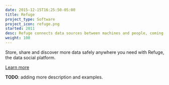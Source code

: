```yaml
---
date: 2015-12-15T16:25:50-05:00
title: Refuge
project_type: Software
project_icon: refuge.png
started: 2011
desc: Refuge connects data sources between machines and people, coming from devices, peoples or services in a decentralized manner.
weight: 100
---
```


Store, share and discover more data safely anywhere you need with Refuge, the data social platform.

[Learn more](http://refuge.io/)

**TODO**: adding more description and examples.